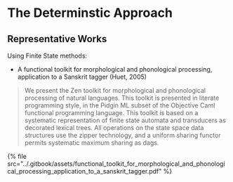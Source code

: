 # The Determinstic Approach

## Representative Works

Using Finite State methods: 

* A functional toolkit for morphological and phonological processing, application to a Sanskrit tagger \(Huet, 2005\)

> We present the Zen toolkit for morphological and phonological processing of natural languages. This toolkit is presented in literate programming style, in the Pidgin ML subset of the Objective Caml functional programming language. This toolkit is based on a systematic representation of finite state automata and transducers as decorated lexical trees. All operations on the state space data structures use the zipper technology, and a uniform sharing functor permits systematic maximum sharing as dags.

{% file src="../.gitbook/assets/functional\_toolkit\_for\_morphological\_and\_phonological\_processing\_application\_to\_a\_sanskrit\_tagger.pdf" %}

